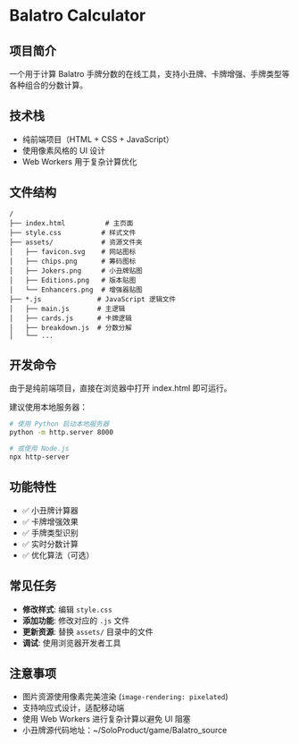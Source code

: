 # Balatro Calculator

## 项目简介
一个用于计算 Balatro 手牌分数的在线工具，支持小丑牌、卡牌增强、手牌类型等各种组合的分数计算。

## 技术栈
- 纯前端项目（HTML + CSS + JavaScript）
- 使用像素风格的 UI 设计
- Web Workers 用于复杂计算优化

## 文件结构
```
/
├── index.html          # 主页面
├── style.css          # 样式文件
├── assets/            # 资源文件夹
│   ├── favicon.svg    # 网站图标
│   ├── chips.png      # 筹码图标
│   ├── Jokers.png     # 小丑牌贴图
│   ├── Editions.png   # 版本贴图
│   └── Enhancers.png  # 增强器贴图
├── *.js              # JavaScript 逻辑文件
│   ├── main.js       # 主逻辑
│   ├── cards.js      # 卡牌逻辑
│   ├── breakdown.js  # 分数分解
│   └── ...
```

## 开发命令
由于是纯前端项目，直接在浏览器中打开 index.html 即可运行。

建议使用本地服务器：
```bash
# 使用 Python 启动本地服务器
python -m http.server 8000

# 或使用 Node.js
npx http-server
```

## 功能特性
- ✅ 小丑牌计算器
- ✅ 卡牌增强效果
- ✅ 手牌类型识别
- ✅ 实时分数计算
- ✅ 优化算法（可选）

## 常见任务
- **修改样式**: 编辑 `style.css`
- **添加功能**: 修改对应的 `.js` 文件
- **更新资源**: 替换 `assets/` 目录中的文件
- **调试**: 使用浏览器开发者工具

## 注意事项
- 图片资源使用像素完美渲染 (`image-rendering: pixelated`)
- 支持响应式设计，适配移动端
- 使用 Web Workers 进行复杂计算以避免 UI 阻塞
- 小丑牌源代码地址：~/SoloProduct/game/Balatro_source